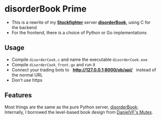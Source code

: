 # disorderBook Prime

* This is a rewrite of my **[Stockfighter](http://stockfighter.io)** server **[disorderBook](https://github.com/fohristiwhirl/disorderBook)**, using C for the backend
* For the frontend, there is a choice of Python or Go implementations

## Usage

* Compile `disorderCook.c` and name the executable `disorderCook.exe`
* Compile `disorderCook_front.go` and run it
* Connect your trading bots to &nbsp; **http://127.0.0.1:8000/ob/api/** &nbsp; instead of the normal URL
* Don't use https

## Features

Most things are the same as the pure Python server, [disorderBook](https://github.com/fohristiwhirl/disorderBook); Internally, I borrowed the level-based book design from [DanielVF's Mutex](https://github.com/DanielVF/Mutex).
